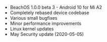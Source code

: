* BeachOS 1.0.0 beta 3 - Android 10 for Mi A2
* Completely rebased device codebase
* Various small bugfixes
* Minor performance improvements
* Linux kernel updates
* May Security update (2020-05-05)
